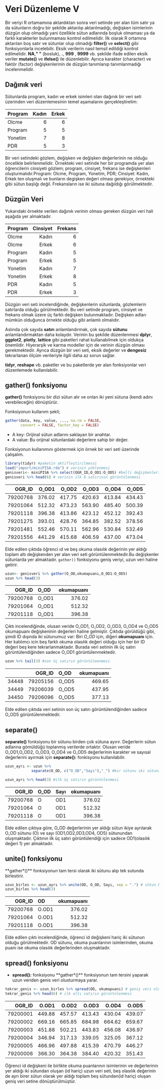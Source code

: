 # Veri Düzenleme V

Bir veriyi R ortamamına aktardıktan sonra veri setinde yer alan tüm satır ya da sütunların doğru bir şekilde aktarılıp aktarılmadığı, değişken isimlerinin düzgün olup olmadığı yani özellikle sütun adlarında boşluk olmaması ya da farklı karakterler bulunmaması kontrol edilmelidir. İlk olarak R ortamına aktarılan boş satır ve sütunlar olup olmadığı **filter()** ve **select()** gibi fonksiyonlarla incelebilir. Eksik verilerin nasıl temsil edildiği kontrol edilmelidir. **NA**,**" "** (bosluk), **.**, **999** , **9999** vb. şekilde ifade edilen eksik veriler **mutate()** ve **ifelse()** ile düzenlebilir.  Ayrıca karakter (character) ve faktör (factor) değişkenlerinin de düzgün tanımlanıp tanımlanmadığı incelenmelidir.
## Dağınık veri

Sütunlarda program, kadın ve erkek isimleri olan dağınık bir veri seti üzerinden veri düzenlemesinin temel aşamalarını gerçekleştirelim:

| **Program** | **Kadın** | **Erkek** |
|-------------|----------:|----------:|
| Olcme       |         6 |         6 |
| Program     |         5 |         5 |
| Yonetim     |         7 |         8 |
| PDR         |         5 |         3 |

Bir veri setindeki gözlem, değişken ve değişken değerlerinin ne olduğu öncelikle belirlenmelidir. Örnekteki veri setinde her bir programda yer alan öğrencilerin cinsiyeti gözlem; program, cinsiyet, frekans ise değişkenleri oluşturmalıdır.Program: Olcme, Program, Yonetim, PDR; Cinsiyet: Kadın, Erkek ten oluşmalı ve bunların degişken değeri olması gerekiyor, örnekteki gibi sütun başlığı değil. Frekansların ise iki sütuna dağıldığı görülmektedir.

## Düzgün Veri

Yukarıdaki örnekte verilen dağınık verinin olması gereken düzgün veri hali aşağıda yer almaktadır.

| **Program** | **Cinsiyet** | **Frekans** |
|-------------|-------------:|------------:|
| Olcme       |        Kadın |           6 |
| Olcme       |        Erkek |           6 |
| Program     |        Kadın |           5 |
| Program     |        Erkek |           5 |
| Yonetim     |        Kadın |           7 |
| Yonetim     |        Erkek |           8 |
| PDR         |        Kadın |           5 |
| PDR         |        Erkek |           3 |

Düzgün veri seti incelendiğinde, değişkenlerin sütunlarda, gözlemlerin satırlarda olduğu görülmektedir. Bu veri setinde program, cinsiyet ve frekans olmak üzere üç farklı değişken bulunmaktadır. Değişken adları mümkün olduğunca örnekte olduğu gibi anlamlı olmalıdır.

Aslında çok sayıda **satırı** anlamlandırmak, çok sayıda **sütunu** anlamlandırmaktan daha kolaydır. Verinin bu şekilde düzenlenmesi **dplyr**, **ggplot2**, **plotly**, **lattice** gibi paketleri rahat kullanabilmek için oldukça önemlidir. Hiyerarşik ve karma modeller için de verinin düzgün olması gerekmektedir. Ayrıca düzgün bir veri seti, eksik değerler ve **dengesiz** tekrarlanan ölçüm verileriyle ilgili daha az sorun sağlar.

**tidyr**, **reshape** vb. paketler ve bu paketlerde yer alan fonksiyonlar veri düzenlemede kullanılabilir.

## **gather()** fonksiyonu

**gather()** fonksiyonu bir dizi sütun alır ve onları iki yeni sütuna (kendi adını verebileceğin) dönüştürür.

Fonksiyonun kullanım şekli;


```r
gather(data, key, value, ..., na.rm = FALSE, 
       convert = FALSE, factor_key = FALSE)
```

-   A key: Orijinal sütun adlarını saklayan bir anahtar.
-   A value: Bu orijinal sütunlardaki değerlere sahip bir değer.

Fonksiyonun kullanımını göstermek için örnek bir veri seti üzerinde çalışalım.


```r
library(tidyr) #paketin aktifleştirilmessi
load("import/miniPISA.rda") # verinin yüklenmesi
genisveri<- miniPISA %>% select(OGR_ID,O_OD1:O_OD5) #belli değişkenlerin seçilmesi
genisveri %>% head(6) # verinin ilk 6 satırının görüntülenmesi
```

<div class="kable-table">

|   OGR_ID|  O_OD1|  O_OD2|  O_OD3|  O_OD4|  O_OD5|
|--------:|------:|------:|------:|------:|------:|
| 79200768| 376.02| 417.75| 420.63| 413.84| 434.43|
| 79201064| 512.32| 473.23| 563.90| 485.40| 500.39|
| 79201118| 396.38| 413.86| 423.12| 452.12| 392.43|
| 79201275| 393.01| 428.76| 364.85| 382.52| 378.56|
| 79201481| 552.46| 570.11| 562.96| 530.84| 532.49|
| 79201556| 441.29| 415.68| 406.59| 437.00| 473.04|

</div>

Elde edilen çıktıda öğrenci ıd ve beş okuma olasılık değerinin yer aldığı toplam altı değişkenden yer alan veri seti görüntülenmektedir.Bu değişkenler sütunlarda yer almaktadır. `gather()` fonksiyonu geniş veriyi, uzun veri haline getirir.


```r
uzun<- genisveri %>% gather(O_OD,okumapuanı,O_OD1:O_OD5)
uzun %>% head(3)
```

<div class="kable-table">

|   OGR_ID|O_OD  | okumapuanı|
|--------:|:-----|----------:|
| 79200768|O_OD1 |     376.02|
| 79201064|O_OD1 |     512.32|
| 79201118|O_OD1 |     396.38|

</div>

Çıktı incelendiğinde, olusan veride O_OD1, O_OD2, O_OD3, O_OD4 ve O_OD5 okumapuanı değişkeninin değerleri haline gelmiştir. Çıktıda görüldüğü gibi, şimdi ID dışında iki sütunumuz var: Biri *O_OD* için, diğeri **okumapuanı** için. Her katılımcı icin beş farklı okuma olasılık değeri olduğu için her bir ID değeri beş kere tekrarlanmaktadır. Burada veri setinin ilk üç satırı görüntülendiğinden sadece O_OD1 görüntülenmektedir.


```r
uzun %>% tail(3) #son üç satırın görüntüleenmesi
```

<div class="kable-table">

|      |   OGR_ID|O_OD  | okumapuanı|
|:-----|--------:|:-----|----------:|
|34448 | 79205156|O_OD5 |     469.65|
|34449 | 79206039|O_OD5 |     437.95|
|34450 | 79206096|O_OD5 |     377.13|

</div>

Elde edilen çıktıda veri setinin son üç satırı görüntülendiğinden sadece O_OD5 görüntülenmektedir.

## **separate()**

**separate()** fonksiyonu bir sütunu birden çok sütuna ayırır. Değerlerin sütun adlarına gömüldüğü toplanmış verilerde ortaktır. Olusan veride O_OD1,O_OD2, O_OD3, O_OD4 ve O_OD5 değerlerinin karakter ve sayısal değerlerini ayırmak için **separate():** fonkisyonu kullanılabilir.


```r
uzun_ayrı <- uzun %>% 
            separate(O_OD, c("O_OD","Sayı"),"_") #bir sütunu iki sütuna ayırma

uzun_ayrı %>% head(3) #ilk üç satırın görüntülenmesi
```

<div class="kable-table">

|   OGR_ID|O_OD |Sayı | okumapuanı|
|--------:|:----|:----|----------:|
| 79200768|O    |OD1  |     376.02|
| 79201064|O    |OD1  |     512.32|
| 79201118|O    |OD1  |     396.38|

</div>

Elde edilen çıktıya göre, O_OD değerlerinin yer aldığı sütun ikiye ayrılarak O_OD sütunu (O) ve sayı (OD1,OD2,0D3,OD4, OD5) sütunundan oluşmaktadır. Çıktının ilk üç satırı görüntülendiği için sadece OD1(olasılık değeri 1) yer almaktadır.

## **unite()** fonksiyonu

\*\*gather\*()\*\* fonksiyonun tam tersi olarak iki sütunu alıp tek sutunda birlestirir.


```r
uzun_birles <- uzun_ayrı %>% unite(OD, O_OD, Sayı, sep = ".") # sütun birleştirmenin yapılması
uzun_birles %>% head(3)
```

<div class="kable-table">

|   OGR_ID|OD    | okumapuanı|
|--------:|:-----|----------:|
| 79200768|O.OD1 |     376.02|
| 79201064|O.OD1 |     512.32|
| 79201118|O.OD1 |     396.38|

</div>

Elde edilen çıktı incelendiğinde, öğrenci id değişkeni hariç iki sütunun olduğu görülmektedir. OD sütunu, okuma puanlarının isimlerinden, okuma puanı ise okuma olasılık değerlerinden oluşmaktadır. 

## **spread()** fonksiyonu

-   **spread():** fonksiyonu \*\*gather\*()\*\* fonksiyonun tam tersini yaparak uzun veriden genis veri olusturmaya yarar.


```r
tekrar_genis <- uzun_birles %>% spread(OD, okumapuanı) # geniş veri oluşturulması
tekrar_genis %>% head(6) # ilk altı satırın görüntülenmesi
```

<div class="kable-table">

|   OGR_ID|  O.OD1|  O.OD2|  O.OD3|  O.OD4|  O.OD5|
|--------:|------:|------:|------:|------:|------:|
| 79200001| 449.88| 457.57| 413.43| 430.04| 439.07|
| 79200002| 669.16| 665.85| 684.98| 664.62| 659.67|
| 79200003| 451.88| 502.21| 443.83| 456.08| 436.97|
| 79200004| 346.94| 317.13| 339.05| 325.05| 367.12|
| 79200005| 466.96| 497.88| 415.39| 470.79| 446.27|
| 79200006| 366.30| 364.38| 384.40| 420.32| 351.43|

</div>

Öğrenci id değişkeni ile birlikte okuma puanlarının isimlerinin ve değerlerinin yer aldığı iki sütundan oluşan (id hariç) uzun veri seti, beş olasılık değerinin de ayrı birer sütun olarak yer aldığı toplam beş sütundan(id hariç) oluşan geniş veri setine dönüştürülmüştür.
